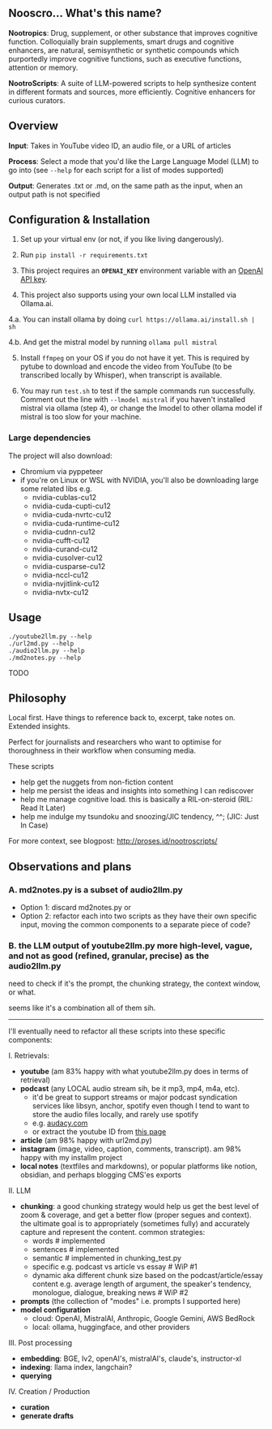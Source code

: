 ## Nooscro... What's this name?

**Nootropics**: Drug, supplement, or other substance that improves cognitive function. Colloquially brain supplements, smart drugs and cognitive enhancers, are natural, semisynthetic or synthetic compounds which purportedly improve cognitive functions, such as executive functions, attention or memory.

**NootroScripts**: A suite of LLM-powered scripts to help synthesize content in different formats and sources, more efficiently. Cognitive enhancers for curious curators.

## Overview

**Input**: Takes in YouTube video ID, an audio file, or a URL of articles

**Process**: Select a mode that you'd like the Large Language Model (LLM) to go into (see `--help` for each script for a list of modes supported)

**Output**: Generates .txt or .md, on the same path as the input, when an output path is not specified

## Configuration & Installation

1. Set up your virtual env (or not, if you like living dangerously).

2. Run `pip install -r requirements.txt`

3. This project requires an **`OPENAI_KEY`** environment variable with an [OpenAI API key](https://platform.openai.com/api-keys).

4. This project also supports using your own local LLM installed via Ollama.ai.

4.a. You can install ollama by doing `curl https://ollama.ai/install.sh | sh`

4.b. And get the mistral model by running `ollama pull mistral`

5. Install `ffmpeg` on your OS if you do not have it yet. This is required by pytube to download and encode the video from YouTube (to be transcribed locally by Whisper), when transcript is available.

6. You may run `test.sh` to test if the sample commands run successfully. Comment out the line with `--lmodel mistral` if you haven't installed mistral via ollama (step 4), or change the lmodel to other ollama model if mistral is too slow for your machine.

### Large dependencies

The project will also download:

- Chromium via pyppeteer
- if you're on Linux or WSL with NVIDIA, you'll also be downloading large some related libs e.g.
    - nvidia-cublas-cu12
    - nvidia-cuda-cupti-cu12
    - nvidia-cuda-nvrtc-cu12
    - nvidia-cuda-runtime-cu12
    - nvidia-cudnn-cu12
    - nvidia-cufft-cu12
    - nvidia-curand-cu12
    - nvidia-cusolver-cu12
    - nvidia-cusparse-cu12
    - nvidia-nccl-cu12
    - nvidia-nvjitlink-cu12
    - nvidia-nvtx-cu12


## Usage

```
./youtube2llm.py --help
./url2md.py --help
./audio2llm.py --help
./md2notes.py --help
```

TODO

## Philosophy

Local first. Have things to reference back to, excerpt, take notes on. Extended insights.

Perfect for journalists and researchers who want to optimise for thoroughness in their workflow when consuming media.

These scripts
- help get the nuggets from non-fiction content
- help me persist the ideas and insights into something I can rediscover
- help me manage cognitive load. this is basically a RIL-on-steroid (RIL: Read It Later)
- help me indulge my tsundoku and snoozing/JIC tendency, ^^; (JIC: Just In Case)

For more context, see blogpost: http://proses.id/nootroscripts/

## Observations and plans

### A. md2notes.py is a subset of audio2llm.py

- Option 1: discard md2notes.py or
- Option 2: refactor each into two scripts as they have their own specific input, moving the common components to a separate piece of code?

### B. the LLM output of youtube2llm.py more high-level, vague, and not as good (refined, granular, precise) as the audio2llm.py

need to check if it's the prompt, the chunking strategy, the context window, or what.

seems like it's a combination all of them sih.

----

I'll eventually need to refactor all these scripts into these specific components:

I. Retrievals:

- **youtube** (am 83% happy with what youtube2llm.py does in terms of retrieval)
- **podcast** (any LOCAL audio stream sih, be it mp3, mp4, m4a, etc).
    - it'd be great to support streams or major podcast syndication services like libsyn, anchor, spotify even though I tend to want to store the audio files locally, and rarely use spotify
    - e.g. [audacy.com](https://www.audacy.com/podcast/tetragrammaton-with-rick-rubin-14b90/episodes/steven-pressfield-1f039)
    - or extract the youtube ID from [this page](https://www.cognitiverevolution.ai/the-ai-email-assistant-ive-been-waiting-for-with-andrew-lee-of-shortwave/)
- **article** (am 98% happy with url2md.py)
- **instagram** (image, video, caption, comments, transcript). am 98% happy with my installm project
- **local notes** (textfiles and markdowns), or popular platforms like notion, obsidian, and perhaps blogging CMS'es exports

II. LLM

- **chunking**: a good chunking strategy would help us get the best level of zoom & coverage, and get a better flow (proper segues and context). the ultimate goal is to appropriately (sometimes fully) and accurately capture and represent the content. common strategies:
    - words # implemented
    - sentences # implemented
    - semantic # implemented in chunking_test.py
    - specific e.g. podcast vs article vs essay # WiP #1
    - dynamic aka different chunk size based on the podcast/article/essay content e.g. average length of argument, the speaker's tendency, monologue, dialogue, breaking news # WiP #2
- **prompts** (the collection of "modes" i.e. prompts I supported here)
- **model configuration**
    - cloud: OpenAI, MistralAI, Anthropic, Google Gemini, AWS BedRock
    - local: ollama, huggingface, and other providers

III. Post processing

- **embedding**: BGE, lv2, openAI's, mistralAI's, claude's, instructor-xl
- **indexing**: llama index, langchain?
- **querying**


IV. Creation / Production

- **curation**
- **generate drafts**